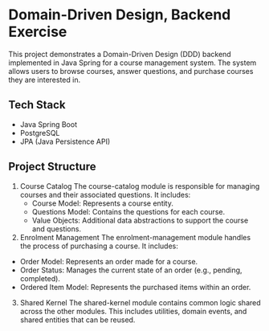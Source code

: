 # Domain-Driven Design, Backend Exercise

This project demonstrates a Domain-Driven Design (DDD) backend implemented in Java Spring for a course management system. The system allows users to browse courses, answer questions, and purchase courses they are interested in.
## Tech Stack
* Java Spring Boot
* PostgreSQL
* JPA (Java Persistence API)

## Project Structure
1. Course Catalog
   The course-catalog module is responsible for managing courses and their associated questions. It includes:
   * Course Model: Represents a course entity.
   * Questions Model: Contains the questions for each course.
   * Value Objects: Additional data abstractions to support the course and questions.
2. Enrolment Management
  The enrolment-management module handles the process of purchasing a course. It includes:
  * Order Model: Represents an order made for a course.
  * Order Status: Manages the current state of an order (e.g., pending, completed).
  * Ordered Item Model: Represents the purchased items within an order.
3. Shared Kernel
  The shared-kernel module contains common logic shared across the other modules. This includes utilities, domain events, and shared entities that can be reused.

